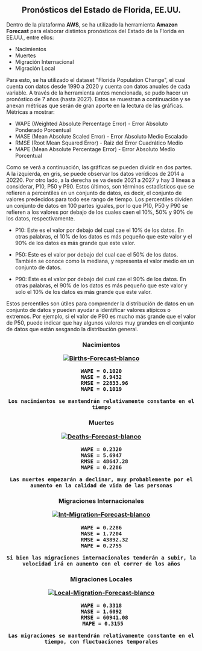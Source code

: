 # <h2 align=center> Pronósticos del Estado de Florida, EE.UU.
  
  Dentro de la plataforma **AWS**, se ha utilizado la herramienta **Amazon Forecast** para elaborar distintos pronósticos del Estado de la Florida en EE.UU., entre ellos:
  - Nacimientos
  - Muertes
  - Migración Internacional
  - Migración Local
  
  Para esto, se ha utilizado el dataset "Florida Population Change", el cual cuenta con datos desde 1990 a 2020 y cuenta con datos anuales de cada variable.
  A través de la herramienta antes mencionada, se pudo hacer un pronóstico de 7 años (hasta 2027). Estos se muestran a continuación y se anexan métricas que serán de gran aporte en la lectura de las gráficas.
  Métricas a mostrar:
  - WAPE (Weighted Absolute Percentage Error) - Error Absoluto Ponderado Porcentual
  - MASE (Mean Absolute Scaled Error) - Error Absoluto Medio Escalado
  - RMSE (Root Mean Squared Error) - Raiz del Error Cuadrático Medio
  - MAPE (Mean Absolute Percentage Error) - Error Absoluto Medio Porcentual
  
  Como se verá a continuación, las gráficas se pueden dividir en dos partes. 
  A la izquierda, en gris, se puede observar los datos verídicos de 2014 a 20220. 
  Por otro lado, a la derecha se va desde 2021 a 2027 y hay 3 líneas a considerar, P10, P50 y P90.
  Estos últimos, son términos estadísticos que se refieren a percentiles en un conjunto de datos, es decir, el conjunto de valores predecidos para todo ese rango de tiempo. Los percentiles dividen un conjunto de datos en 100 partes iguales, por lo que P10, P50 y P90 se refieren a los valores por debajo de los cuales caen el 10%, 50% y 90% de los datos, respectivamente.

- P10: Este es el valor por debajo del cual cae el 10% de los datos. En otras palabras, el 10% de los datos es más pequeño que este valor y el 90% de los datos es más grande que este valor.

- P50: Este es el valor por debajo del cual cae el 50% de los datos. También se conoce como la mediana, y representa el valor medio en un conjunto de datos.

- P90: Este es el valor por debajo del cual cae el 90% de los datos. En otras palabras, el 90% de los datos es más pequeño que este valor y solo el 10% de los datos es más grande que este valor.

Estos percentiles son útiles para comprender la distribución de datos en un conjunto de datos y pueden ayudar a identificar valores atípicos o extremos. Por ejemplo, si el valor de P90 es mucho más grande que el valor de P50, puede indicar que hay algunos valores muy grandes en el conjunto de datos que están sesgando la distribución general.
  
  <h3 align=center> Nacimientos
    
  
<a align=center href="https://ibb.co/7RnTKH1"><img src="https://i.ibb.co/3Mp8cwC/Births-Forecast-blanco.png" alt="Births-Forecast-blanco" border="0"></a>

    WAPE = 0.1020
    MASE = 8.9432
      RMSE = 22833.96
    MAPE = 0.1019

    Los nacimientos se mantendrán relativamente constante en el tiempo
    
  <h3 align=center> Muertes
  
<a align=center href="https://ibb.co/0ZCm7Sw"><img src="https://i.ibb.co/QnPpgR5/Deaths-Forecast-blanco.png" alt="Deaths-Forecast-blanco" border="0"></a>  

    WAPE = 0.2320
    MASE = 5.6947
      RMSE = 48647.28
    MAPE = 0.2286
    
    Las muertes empezarán a declinar, muy probablemente por el aumento en la calidad de vida de las personas
    
  <h3 align=center>Migraciones Internacionales
  
<a align=center href="https://ibb.co/xqMDwFy"><img src="https://i.ibb.co/TMHkJWZ/Int-Migration-Forecast-blanco.png" alt="Int-Migration-Forecast-blanco" border="0"></a>

    WAPE = 0.2286
    MASE = 1.7204
      RMSE = 43892.32
    MAPE = 0.2755
    
    Si bien las migraciones internacionales tenderán a subir, la velocidad irá en aumento con el correr de los años
    
  <h3 align=center>Migraciones Locales
  
<a align=center href="https://ibb.co/yg5cNTq"><img src="https://i.ibb.co/GCk4dwR/Local-Migration-Forecast-blanco.png" alt="Local-Migration-Forecast-blanco" border="0"></a>
 
    WAPE = 0.3318
    MASE = 1.6092
      RMSE = 60941.08
     MAPE = 0.3155
    
    Las migraciones se mantendrán relativamente constante en el tiempo, con fluctuaciones temporales
   
